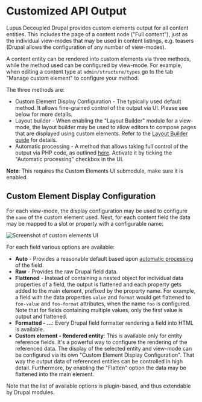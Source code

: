 # Customized API Output

Lupus Decoupled Drupal provides custom elements output for all content entities. This includes the page of a content node ("Full content"), just as the individual view-modes that may be used in content listings, e.g. teasers (Drupal allows the configuration of any number of view-modes).

A content entity can be rendered into custom elements via three methods, while the method used can be configured by view-mode. For example, when editing a content type at `admin/structure/types` go to the tab "Manage custom element" to configure your method.

The three methods are:

* Custom Element Display Configuration - The typically used default method. It allows fine-grained control of the output via UI. Please see below for more details.
* Layout builder - When enabling the "Layout Builder" module for a view-mode, the layout builder may be used to allow editors to compose pages that are displayed using custom elements. Refer to the [Layout Builder guide](/guide/layout-builder) for details.
* Automatic processing - A method that allows taking full control of the output via PHP code, as outlined [here](/drupal/custom-element-processors). Activate it by ticking the "Automatic processing" checkbox in the UI.

**Note**: This requires the Custom Elements UI submodule, make sure it is enabled.

## Custom Element Display Configuration

For each view-mode, the display configuration may be used to configure the `name` of the custom element used. Next, for each content field the data may be mapped to a slot or property with a configurable name:

<img src="/images/ce-ui.png" alt="Screenshot of custom elements UI">

For each field various options are available:

* **Auto** - Provides a reasonable default based upon [automatic processing](/drupal/custom-element-processors) of the field.
* **Raw** - Provides the raw Drupal field data.
* **Flattened** - Instead of containing a nested object for individual data properties of a field, the output is flattened and each property gets added to the main element, prefixed by the property name. For example, a field with the data properties `value` and `format` would get flattened to `foo-value` and `foo-format` attributes, when the name `foo` is configured. Note that for fields containing multiple values, only the first value is output and flattened.
* **Formatted - ...**: Every Drupal field formatter rendering a field into HTML is available.
* **Custom element - Rendered entity**: This is available only for entity reference fields. It's a powerful way to configure the rendering of the referenced data. The display of the selected entity and view-mode can be configured via its own "Custom Element Display Configuration". That way the output data of referenced entities can be controlled in high detail. Furthermore, by enabling the "Flatten" option the data may be flattened into the main element.

Note that the list of available options is plugin-based, and thus extendable by Drupal modules.
